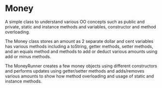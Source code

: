 # Money

A simple class to understand various OO concepts such as public and private, static and instance methods and variables, constructor and method overloading.

The Money class stores an amount as 2 separate dollar and cent variables has various methods including a toString, getter methods, setter methods, and an
equals method and methods to add or deduct various amounts using add or minus methods.

The MoneyRunner creates a few money objects using different constructors and performs updates using getter/setter methods and adds/removes various amounts to show how method overloading and usage of static and instance methods.

